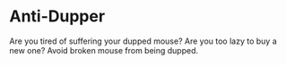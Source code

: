 # Anti-Dupper
Are you tired of suffering your dupped mouse? Are you too lazy to buy a new one?
Avoid broken mouse from being dupped.
